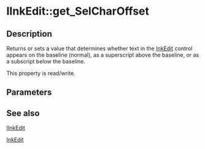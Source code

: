 # IInkEdit::get_SelCharOffset

## Description

Returns or sets a value that determines whether text in the [InkEdit](https://learn.microsoft.com/windows/desktop/tablet/inkedit-control-reference) control appears on the baseline (normal), as a superscript above the baseline, or as a subscript below the baseline.

This property is read/write.

## Parameters

## See also

[IInkEdit](https://learn.microsoft.com/windows/win32/api/inked/nn-inked-iinkedit)

[InkEdit](https://learn.microsoft.com/windows/desktop/tablet/inkedit-control-reference)